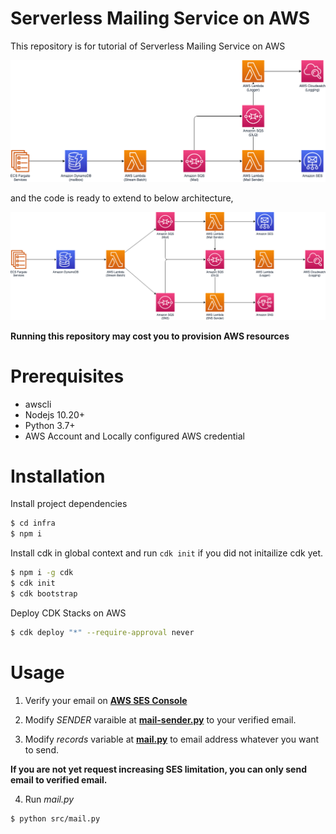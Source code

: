 # Serverless Mailing Service on AWS

This repository is for tutorial of Serverless Mailing Service on AWS

<img src="img/mailing-Overview.png" />

and the code is ready to extend to below architecture,

<img src="img/mailing-Extent.png" />

**Running this repository may cost you to provision AWS resources**

# Prerequisites

- awscli
- Nodejs 10.20+
- Python 3.7+
- AWS Account and Locally configured AWS credential

# Installation

Install project dependencies

```bash
$ cd infra
$ npm i
```

Install cdk in global context and run `cdk init` if you did not initailize cdk yet.

```bash
$ npm i -g cdk
$ cdk init
$ cdk bootstrap
```

Deploy CDK Stacks on AWS

```bash
$ cdk deploy "*" --require-approval never
```

# Usage

1. Verify your email on [**AWS SES Console**](https://console.aws.amazon.com/ses/home?region=us-east-1#verified-senders-email:)

2. Modify *SENDER* varaible at [**mail-sender.py**](infra/functions/mail-sender.py) to your verified email.

3. Modify *records* variable at [**mail.py**](src/mail.py) to email address whatever you want to send.

**If you are not yet request increasing SES limitation, you can only send email to verified email.**

4. Run *mail.py*

```bash
$ python src/mail.py 
```

